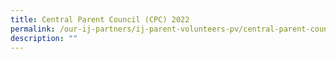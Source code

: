 ```yaml
---
title: Central Parent Council (CPC) 2022
permalink: /our-ij-partners/ij-parent-volunteers-pv/central-parent-council-cpc-2022
description: ""
---
```

